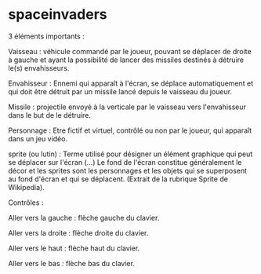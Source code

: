 spaceinvaders
=============

3 éléments importants :

Vaisseau : véhicule commandé par le joueur, pouvant se déplacer de droite à gauche et ayant la possibilité de lancer des missiles destinés à détruire le(s) envahisseurs.

Envahisseur : Ennemi qui apparaît à l'écran, se déplace automatiquement et qui doit être détruit par un missile lancé depuis le vaisseau du joueur.

Missile : projectile envoyé à la verticale par le vaisseau vers l'envahisseur dans le but de le détruire.

Personnage : Etre fictif et virtuel, contrôlé ou non par le joueur, qui apparaît dans un jeu vidéo.

sprite (ou lutin) : Terme utilisé pour désigner un élément graphique qui peut se déplacer sur l'écran (...) Le fond de l'écran constitue généralement le décor et les sprites sont les personnages et les objets qui se superposent au fond d'écran et qui se déplacent. (Extrait de la rubrique Sprite de Wikipedia).

Contrôles :

Aller vers la gauche : flèche gauche du clavier.

Aller vers la droite : flèche droite du clavier.

Aller vers le haut : flèche haut du clavier.

Aller vers le bas : flèche bas du clavier.

